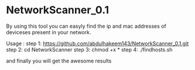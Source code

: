 # NetworkScanner_0.1
By using this tool you can easyly find the ip and mac addresses of deviceses present in your network.

Usage : 
step 1: https://github.com/abdulhakeem143/NetworkScanner_0.1.git
step 2: cd NetworkScanner
step 3: chmod +x *
step 4: ./findhosts.sh

and finally you will get the awesome results 
